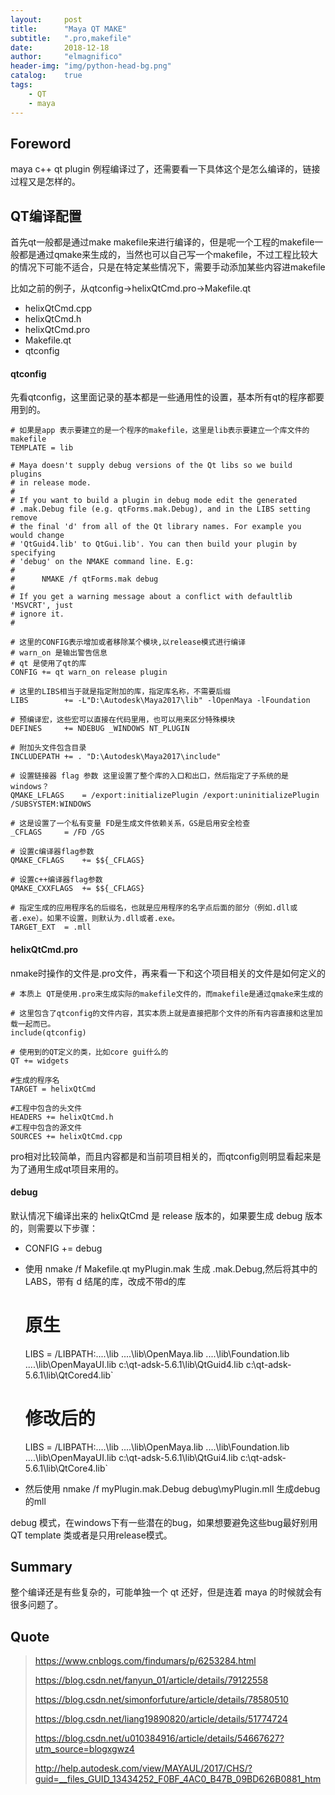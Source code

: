 ```yaml
---
layout:     post
title:      "Maya QT MAKE"
subtitle:   ".pro,makefile"
date:       2018-12-18
author:     "elmagnifico"
header-img: "img/python-head-bg.png"
catalog:    true
tags:
    - QT
    - maya
---
```


## Foreword

maya c++ qt plugin 例程编译过了，还需要看一下具体这个是怎么编译的，链接过程又是怎样的。

## QT编译配置

首先qt一般都是通过make makefile来进行编译的，但是呢一个工程的makefile一般都是通过qmake来生成的，当然也可以自己写一个makefile，不过工程比较大的情况下可能不适合，只是在特定某些情况下，需要手动添加某些内容进makefile

比如之前的例子，从qtconfig->helixQtCmd.pro->Makefile.qt

- helixQtCmd.cpp
- helixQtCmd.h
- helixQtCmd.pro
- Makefile.qt
- qtconfig

#### qtconfig

先看qtconfig，这里面记录的基本都是一些通用性的设置，基本所有qt的程序都要用到的。


    # 如果是app 表示要建立的是一个程序的makefile，这里是lib表示要建立一个库文件的makefile
    TEMPLATE = lib

    # Maya doesn't supply debug versions of the Qt libs so we build plugins
    # in release mode.
    #
    # If you want to build a plugin in debug mode edit the generated
    # .mak.Debug file (e.g. qtForms.mak.Debug), and in the LIBS setting remove
    # the final 'd' from all of the Qt library names. For example you would change
    # 'QtGuid4.lib' to QtGui.lib'. You can then build your plugin by specifying
    # 'debug' on the NMAKE command line. E.g:
    #
    #      NMAKE /f qtForms.mak debug
    #
    # If you get a warning message about a conflict with defaultlib 'MSVCRT', just
    # ignore it.
    #

    # 这里的CONFIG表示增加或者移除某个模块,以release模式进行编译
    # warn_on 是输出警告信息
    # qt 是使用了qt的库
    CONFIG += qt warn_on release plugin

    # 这里的LIBS相当于就是指定附加的库，指定库名称，不需要后缀
    LIBS		+= -L"D:\Autodesk\Maya2017\lib" -lOpenMaya -lFoundation

    # 预编译宏，这些宏可以直接在代码里用，也可以用来区分特殊模块
    DEFINES		+= NDEBUG _WINDOWS NT_PLUGIN

    # 附加头文件包含目录
    INCLUDEPATH	+= . "D:\Autodesk\Maya2017\include"

    # 设置链接器 flag 参数 这里设置了整个库的入口和出口，然后指定了子系统的是windows？
    QMAKE_LFLAGS	= /export:initializePlugin /export:uninitializePlugin /SUBSYSTEM:WINDOWS

    # 这是设置了一个私有变量 FD是生成文件依赖关系，GS是启用安全检查
    _CFLAGS		= /FD /GS

    # 设置c编译器flag参数
    QMAKE_CFLAGS	+= $${_CFLAGS}

    # 设置c++编译器flag参数
    QMAKE_CXXFLAGS	+= $${_CFLAGS}

    # 指定生成的应用程序名的后缀名，也就是应用程序的名字点后面的部分（例如.dll或者.exe）。如果不设置，则默认为.dll或者.exe。
    TARGET_EXT	= .mll

#### helixQtCmd.pro

nmake时操作的文件是.pro文件，再来看一下和这个项目相关的文件是如何定义的

    # 本质上 QT是使用.pro来生成实际的makefile文件的，而makefile是通过qmake来生成的

    # 这里包含了qtconfig的文件内容，其实本质上就是直接把那个文件的所有内容直接和这里加载一起而已。
    include(qtconfig)

    # 使用到的QT定义的类，比如core gui什么的
    QT += widgets

    #生成的程序名
    TARGET = helixQtCmd

    #工程中包含的头文件
    HEADERS += helixQtCmd.h
    #工程中包含的源文件
    SOURCES += helixQtCmd.cpp

pro相对比较简单，而且内容都是和当前项目相关的，而qtconfig则明显看起来是为了通用生成qt项目来用的。

#### debug

默认情况下编译出来的 helixQtCmd 是 release 版本的，如果要生成 debug 版本的，则需要以下步骤：

- CONFIG += debug
- 使用 nmake /f Makefile.qt myPlugin.mak 生成 .mak.Debug,然后将其中的LABS，带有 d 结尾的库，改成不带d的库


    # 原生
    LIBS = /LIBPATH:..\..\lib ..\..\lib\OpenMaya.lib ..\..\lib\Foundation.lib ..\..\lib\OpenMayaUI.lib c:\qt-adsk-5.6.1\lib\QtGuid4.lib c:\qt-adsk-5.6.1\lib\QtCored4.lib`

    # 修改后的
    LIBS = /LIBPATH:..\..\lib ..\..\lib\OpenMaya.lib ..\..\lib\Foundation.lib ..\..\lib\OpenMayaUI.lib c:\qt-adsk-5.6.1\lib\QtGui4.lib c:\qt-adsk-5.6.1\lib\QtCore4.lib`


- 然后使用 nmake /f myPlugin.mak.Debug debug\myPlugin.mll 生成debug的mll

debug 模式，在windows下有一些潜在的bug，如果想要避免这些bug最好别用QT template 类或者是只用release模式。

## Summary

整个编译还是有些复杂的，可能单独一个 qt 还好，但是连着 maya 的时候就会有很多问题了。

## Quote

> https://www.cnblogs.com/findumars/p/6253284.html
>
> https://blog.csdn.net/fanyun_01/article/details/79122558
>
> https://blog.csdn.net/simonforfuture/article/details/78580510
>
> https://blog.csdn.net/liang19890820/article/details/51774724
>
> https://blog.csdn.net/u010384916/article/details/54667627?utm_source=blogxgwz4
>
> http://help.autodesk.com/view/MAYAUL/2017/CHS/?guid=__files_GUID_13434252_F0BF_4AC0_B47B_09BD626B0881_htm
